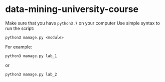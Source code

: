 # data-mining-university-course

Make sure that you have `python3.7` on your computer
Use simple syntax to run the script:
```shell script
python3 manage.py <module>
```
For example:
```shell script
python3 manage.py lab_1
```
or
```shell script
python3 manage.py lab_2
```
